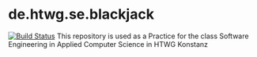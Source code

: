 # de.htwg.se.blackjack
[![Build Status](https://travis-ci.com/MacFarmer/de.htwg.se.blackjack.svg?branch=master)](https://travis-ci.com/MacFarmer/de.htwg.se.blackjack)
This repository is used as a Practice for the class Software Engineering in Applied Computer Science in HTWG Konstanz
